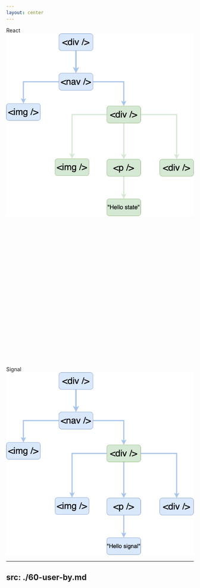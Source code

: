 ```yaml
---
layout: center
---
```


<style>
.line-test {
height: 400px;
width: 1px;
background: white;
}
</style>

<div class="flex items-center gap-4">
<div class="flex flex-col items-center gap-4">
React
<img src="/images/state.png" w="350px" class="rounded" />
</div>
<div class="line-test"></div>
<div v-click class="flex flex-col items-center gap-4">
Signal
<img src="/images/signal.png" w="350px" class="rounded" />
</div>
</div>

---
src: ./60-user-by.md
---
